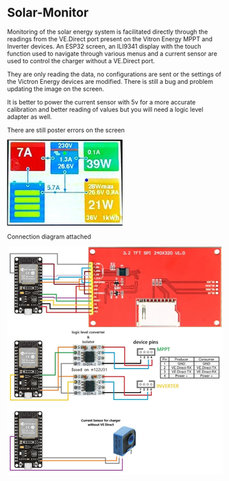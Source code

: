 # Solar-Monitor
Monitoring of the solar energy system is facilitated directly through the readings from the VE.Direct port present on the Vitron Energy MPPT and Inverter devices. An ESP32 screen, an ILI9341 display with the touch function used to navigate through various menus and a current sensor are used to control the charger without a VE.Direct port.

They are only reading the data, no configurations are sent or the settings of the Victron Energy devices are modified.
There is still a bug and problem updating the image on the screen.

It is better to power the current sensor with 5v for a more accurate calibration and better reading of values but you will need a logic level adapter as well.

There are still poster errors on the screen

![Image](SolarMonitorDisplay.jpg)

Connection diagram attached

![Image](SolarMonitor012.jpg)


